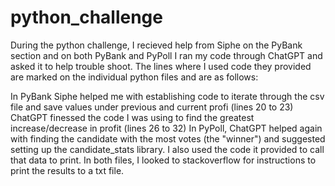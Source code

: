 # python_challenge

During the python challenge, I recieved help from Siphe on the PyBank section and on both PyBank and PyPoll I ran my code through ChatGPT and asked it to help trouble shoot. The lines where I used code they provided are marked on the individual python files and are as follows:

In PyBank Siphe helped me with establishing code to iterate through the csv file and save values under previous and current profi (lines 20 to 23)
ChatGPT finessed the code I was using to find the greatest increase/decrease in profit (lines 26 to 32)
In PyPoll, ChatGPT helped again with finding the candidate with the most votes (the "winner") and suggested setting up the candidate_stats library. I also used the code it provided to call that data to print.
In both files, I looked to stackoverflow for instructions to print the results to a txt file.
